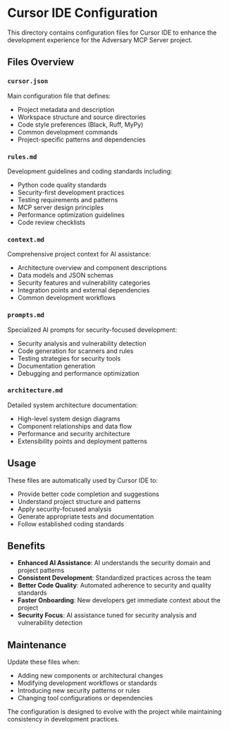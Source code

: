 # Cursor IDE Configuration

This directory contains configuration files for Cursor IDE to enhance the development experience for the Adversary MCP Server project.

## Files Overview

### `cursor.json`
Main configuration file that defines:
- Project metadata and description
- Workspace structure and source directories
- Code style preferences (Black, Ruff, MyPy)
- Common development commands
- Project-specific patterns and dependencies

### `rules.md`
Development guidelines and coding standards including:
- Python code quality standards
- Security-first development practices
- Testing requirements and patterns
- MCP server design principles
- Performance optimization guidelines
- Code review checklists

### `context.md`
Comprehensive project context for AI assistance:
- Architecture overview and component descriptions
- Data models and JSON schemas
- Security features and vulnerability categories
- Integration points and external dependencies
- Common development workflows

### `prompts.md`
Specialized AI prompts for security-focused development:
- Security analysis and vulnerability detection
- Code generation for scanners and rules
- Testing strategies for security tools
- Documentation generation
- Debugging and performance optimization

### `architecture.md`
Detailed system architecture documentation:
- High-level system design diagrams
- Component relationships and data flow
- Performance and security architecture
- Extensibility points and deployment patterns

## Usage

These files are automatically used by Cursor IDE to:
- Provide better code completion and suggestions
- Understand project structure and patterns
- Apply security-focused analysis
- Generate appropriate tests and documentation
- Follow established coding standards

## Benefits

- **Enhanced AI Assistance**: AI understands the security domain and project patterns
- **Consistent Development**: Standardized practices across the team
- **Better Code Quality**: Automated adherence to security and quality standards
- **Faster Onboarding**: New developers get immediate context about the project
- **Security Focus**: AI assistance tuned for security analysis and vulnerability detection

## Maintenance

Update these files when:
- Adding new components or architectural changes
- Modifying development workflows or standards
- Introducing new security patterns or rules
- Changing tool configurations or dependencies

The configuration is designed to evolve with the project while maintaining consistency in development practices.

